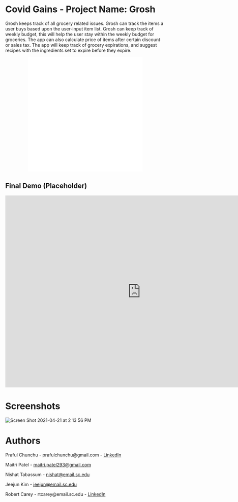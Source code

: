 <style>
  body {
    background-color: ;
  }
</style>
  
# Covid Gains - Project Name: Grosh

Grosh keeps track of all grocery related issues.  Grosh can track
the items a user buys based upon the user-input item list.  Grosh 
can keep track of weekly budget, this will help the user stay within the 
weekly budget for groceries.  The app can also calculate price of items 
after certain discount or sales tax.  The app will keep track of grocery
expirations, and suggest recipes with the ingredients set to expire before 
they expire.

<p align = "center">
<img src="load-UP-BOI-unscreen.gif" alt="Grosh logo">
</p>

## Final Demo (Placeholder)

<iframe width="850" height="605" src="https://www.youtube.com/embed/dQw4w9WgXcQ" title="YouTube video player" frameborder="0" allow="accelerometer; autoplay; clipboard-write; encrypted-media; gyroscope; picture-in-picture" allowfullscreen></iframe>



# Screenshots
<img width="695" alt="Screen Shot 2021-04-21 at 2 13 56 PM" src="https://user-images.githubusercontent.com/45469022/115601486-de713300-a2ab-11eb-80da-dc268093366c.png">


# Authors
<p>
Praful Chunchu - prafulchunchu@gmail.com - <a href = "https://www.linkedin.com/in/praful-chunchu-991b71178?lipi=urn%3Ali%3Apage%3Ad_flagship3_profile_view_base_contact_details%3BnNJ8fnDzRO%2BXM%2BNRzhkoIQ%3D%3D">LinkedIn </a> </p>

Maitri Patel - maitri.patel293@gmail.com

Nishat Tabassum - nishat@email.sc.edu

Jeejun Kim - jeejun@email.sc.edu
<p>
Robert Carey - rtcarey@email.sc.edu -  <a href = "https://www.linkedin.com/in/robert-carey-collegeofeng/">LinkedIn </a> </p>
